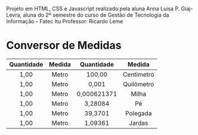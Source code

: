 Projeto em HTML, CSS e Javascript realizado pela aluna Anna Luisa P. Giaj-Levra, aluna do 2º semestre do curso de Gestão de Tecnologia da Informação - Fatec Itu
Professor: Ricardo Leme

# Conversor de Medidas
| Quantidade| Medida| Quantidade| Medida|
| :---: | :---: | :---: | :---: |
| 1,00 | Metro| 100,00| Centimetro|
| 1,00 | Metro| 0,001| Quilômetro|
| 1,00 | Metro| 0,000621371| Milha|
| 1,00 | Metro| 3,28084| Pé|
| 1,00 | Metro| 39,3701| Polegada|
| 1,00 | Metro| 1,09361| Jardas|



